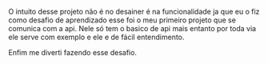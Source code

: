 O intuito desse projeto não é no desainer é na funcionalidade ja que eu o fiz como desafio de aprendizado esse foi o meu primeiro projeto que se comunica com a api.
  Nele só tem o basico de api mais entanto por toda via ele serve com exemplo e ele e de fácil entendimento.
  
Enfim me diverti fazendo esse desafio.
